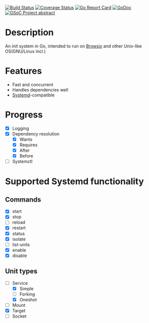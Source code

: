 [![Build Status](https://travis-ci.org/rvolosatovs/systemgo.svg?branch=master&bust=1)](https://travis-ci.org/rvolosatovs/systemgo)
[![Coverage Status](https://coveralls.io/repos/github/rvolosatovs/systemgo/badge.svg?branch=master&bust=1)](https://coveralls.io/github/rvolosatovs/systemgo?branch=master)
[![Go Report Card](https://goreportcard.com/badge/github.com/rvolosatovs/systemgo)](https://goreportcard.com/report/github.com/rvolosatovs/systemgo)
[![GoDoc](https://godoc.org/github.com/rvolosatovs/systemgo?status.svg)](https://godoc.org/github.com/rvolosatovs/systemgo)
[![GSoC Project abstract](http://b.repl.ca/v1/GSoC_Project-abstract-orange.png)](https://summerofcode.withgoogle.com/projects/#6227933760847872)
# Description
An init system in Go, intended to run on [Browsix](https://github.com/plasma-umass/browsix) and other Unix-like OS(GNU/Linux incl.)
# Features
* Fast and concurrent
* Handles dependencies well
* [Systemd](https://github.com/Systemd/Systemd)-compatible

# Progress
- [x] Logging
- [x] Dependency resolution
    - [x] Wants
    - [x] Requires
    - [x] After
    - [x] Before
- [ ] Systemctl

# Supported Systemd functionality
## Commands
- [x] start
- [x] stop
- [ ] reload
- [x] restart
- [x] status
- [x] isolate
- [ ] list-units
- [x] enable
- [x] disable

## Unit types
- [ ] Service
  - [x] Simple
  - [ ] Forking
  - [x] Oneshot
- [ ] Mount
- [x] Target
- [ ] Socket
